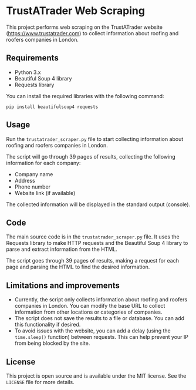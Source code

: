 # TrustATrader Web Scraping

This project performs web scraping on the TrustATrader website (https://www.trustatrader.com) to collect information about roofing and roofers companies in London.

## Requirements

- Python 3.x
- Beautiful Soup 4 library
- Requests library

You can install the required libraries with the following command:

```
pip install beautifulsoup4 requests
```

## Usage

Run the `trustatrader_scraper.py` file to start collecting information about roofing and roofers companies in London.

The script will go through 39 pages of results, collecting the following information for each company:

- Company name
- Address
- Phone number
- Website link (if available)

The collected information will be displayed in the standard output (console).

## Code

The main source code is in the `trustatrader_scraper.py` file. It uses the Requests library to make HTTP requests and the Beautiful Soup 4 library to parse and extract information from the HTML.

The script goes through 39 pages of results, making a request for each page and parsing the HTML to find the desired information.

## Limitations and improvements

- Currently, the script only collects information about roofing and roofers companies in London. You can modify the base URL to collect information from other locations or categories of companies.
- The script does not save the results to a file or database. You can add this functionality if desired.
- To avoid issues with the website, you can add a delay (using the `time.sleep()` function) between requests. This can help prevent your IP from being blocked by the site.

## License

This project is open source and is available under the MIT license. See the `LICENSE` file for more details.
